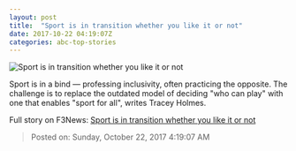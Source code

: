 ```yaml
---
layout: post
title:  "Sport is in transition whether you like it or not"
date: 2017-10-22 04:19:07Z
categories: abc-top-stories
---
```


![Sport is in transition whether you like it or not](http://www.abc.net.au/news/image/7674816-1x1-700x700.jpg)

Sport is in a bind — professing inclusivity, often practicing the opposite. The challenge is to replace the outdated model of deciding "who can play" with one that enables "sport for all", writes Tracey Holmes.


Full story on F3News: [Sport is in transition whether you like it or not](http://www.f3nws.com/n/JJXre)

> Posted on: Sunday, October 22, 2017 4:19:07 AM
